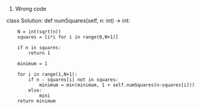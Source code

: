1. Wrong code

class Solution:
    def numSquares(self, n: int) -> int:
        
        N = int(sqrt(n))
        squares = [i*i for i in range(0,N+1)]
        
        if n in squares:
            return 1
        
        minimum = 1
        
        for i in range(1,N+1):
            if n - squares[i] not in squares:
                minimum = min(minimum, 1 + self.numSquares(n-squares[i]))
            else:
                mini
        return minimum
